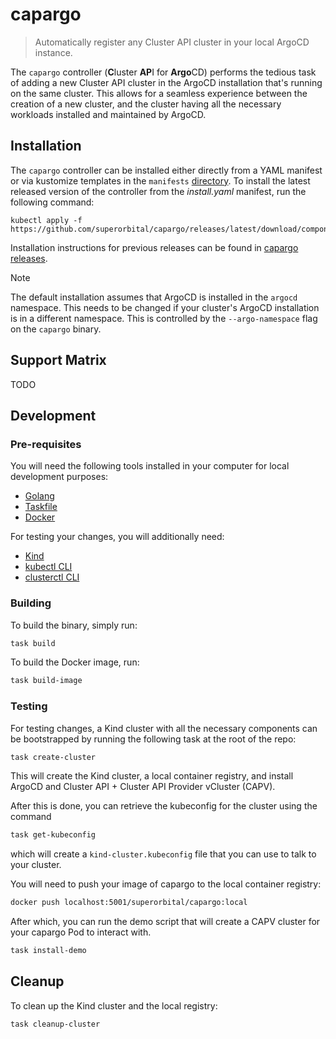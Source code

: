 # capargo

>Automatically register any Cluster API cluster in your local ArgoCD instance.

The `capargo` controller (**C**luster **AP**I for **Argo**CD) performs the
tedious task of adding a new Cluster API cluster in the ArgoCD installation
that's running on the same cluster. This allows for a seamless experience
between the creation of a new cluster, and the cluster having all the necessary
workloads installed and maintained by ArgoCD.

## Installation

The `capargo` controller can be installed either directly from a YAML manifest
or via kustomize templates in the `manifests` [directory](https://github.com/superorbital/capargo/tree/main/manifests). 
To install the latest released version of the controller from the _install.yaml_
manifest, run the following command:

```shell
kubectl apply -f https://github.com/superorbital/capargo/releases/latest/download/components.yaml
```

Installation instructions for previous releases can be found in
[capargo releases](https://github.com/superorbital/capargo/releases).

>[!NOTE]
> The default installation assumes that ArgoCD is installed in the `argocd`
namespace. This needs to be changed if your cluster's ArgoCD installation is
in a different namespace. This is controlled by the `--argo-namespace` flag on
the `capargo` binary.

## Support Matrix

TODO

## Development

### Pre-requisites

You will need the following tools installed in your computer for local development purposes:

 - [Golang](https://go.dev/doc/install)
 - [Taskfile](https://taskfile.dev/installation/)
 - [Docker](https://docs.docker.com/get-docker/)

 For testing your changes, you will additionally need:

 - [Kind](https://kind.sigs.k8s.io/)
 - [kubectl CLI](https://kubernetes.io/docs/tasks/tools/#kubectl)
 - [clusterctl CLI](https://cluster-api.sigs.k8s.io/user/quick-start.html#install-clusterctl)

### Building

To build the binary, simply run:

```sh
task build
```

To build the Docker image, run:

```sh
task build-image
```

### Testing

For testing changes, a Kind cluster with all the necessary components can be
bootstrapped by running the following task at the root of the repo:

```sh
task create-cluster
```

This will create the Kind cluster, a local container registry, and install
ArgoCD and Cluster API + Cluster API Provider vCluster (CAPV).

After this is done, you can retrieve the kubeconfig for the cluster using the command

```sh
task get-kubeconfig
```

which will create a `kind-cluster.kubeconfig` file that you can use to talk to
your cluster.

You will need to push your image of capargo to the local container registry:

```sh
docker push localhost:5001/superorbital/capargo:local
```

After which, you can run the demo script that will create a CAPV cluster for
your capargo Pod to interact with.

```sh
task install-demo
```

## Cleanup

To clean up the Kind cluster and the local registry:

```sh
task cleanup-cluster
```
